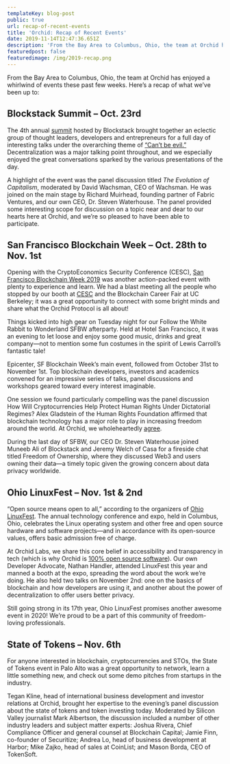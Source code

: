 ```yaml
---
templateKey: blog-post
public: true
url: recap-of-recent-events
title: 'Orchid: Recap of Recent Events'
date: 2019-11-14T12:47:36.651Z
description: 'From the Bay Area to Columbus, Ohio, the team at Orchid has enjoyed a whirlwind of events these past few weeks. Here’s a recap of what we’ve been up to.'
featuredpost: false
featuredimage: /img/2019-recap.png
---
```

From the Bay Area to Columbus, Ohio, the team at Orchid has enjoyed a whirlwind of events these past few weeks. Here’s a recap of what we’ve been up to:

## Blockstack Summit – Oct. 23rd
The 4th annual [summit](https://summit.blockstack.org/) hosted by Blockstack brought together an eclectic group of thought leaders, developers and entrepreneurs for a full day of interesting talks under the overarching theme of [“Can’t be evil.”](https://medium.com/@muneeb/cant-be-evil-bc5ec16c6306) Decentralization was a major talking point throughout, and we especially enjoyed the great conversations sparked by the various presentations of the day.

A highlight of the event was the panel discussion titled *The Evolution of Capitalism*, moderated by David Wachsman, CEO of Wachsman. He was joined on the main stage by Richard Muirhead, founding partner of Fabric Ventures, and our own CEO, Dr. Steven Waterhouse. The panel provided some interesting scope for discussion on a topic near and dear to our hearts here at Orchid, and we’re so pleased to have been able to participate.

## San Francisco Blockchain Week – Oct. 28th to Nov. 1st
Opening with the CryptoEconomics Security Conference (CESC), [San Francisco Blockchain Week 2019](https://sfblockchainweek.io/agenda) was another action-packed event with plenty to experience and learn. We had a blast meeting all the people who stopped by our booth at [CESC](https://cesc.io/) and the Blockchain Career Fair at UC Berkeley; it was a great opportunity to connect with some bright minds and share what the Orchid Protocol is all about!

Things kicked into high gear on Tuesday night for our Follow the White Rabbit to Wonderland SFBW afterparty. Held at Hotel San Francisco, it was an evening to let loose and enjoy some good music, drinks and great company—not to mention some fun costumes in the spirit of Lewis Carroll’s fantastic tale!

Epicenter, SF Blockchain Week’s main event, followed from October 31st to November 1st. Top blockchain developers, investors and academics convened for an impressive series of talks, panel discussions and workshops geared toward every interest imaginable.

One session we found particularly compelling was the panel discussion How Will Cryptocurrencies Help Protect Human Rights Under Dictatorial Regimes? Alex Gladstein of the Human Rights Foundation affirmed that blockchain technology has a major role to play in increasing freedom around the world. At Orchid, we wholeheartedly [agree](https://medium.com/orchid-labs/why-we-need-a-better-vpn-aebe8c352984).

During the last day of SFBW, our CEO Dr. Steven Waterhouse joined Muneeb Ali of Blockstack and Jeremy Welch of Casa for a fireside chat titled Freedom of Ownership, where they discussed Web3 and users owning their data—a timely topic given the growing concern about data privacy worldwide.

## Ohio LinuxFest – Nov. 1st & 2nd
“Open source means open to all,” according to the organizers of [Ohio LinuxFest](https://ohiolinux.org/). The annual technology conference and expo, held in Columbus, Ohio, celebrates the Linux operating system and other free and open source hardware and software projects—and in accordance with its open-source values, offers basic admission free of charge.

At Orchid Labs, we share this core belief in accessibility and transparency in tech (which is why Orchid is [100% open source software](https://www.orchid.com/)). Our own Developer Advocate, Nathan Handler, attended LinuxFest this year and manned a booth at the expo, spreading the word about the work we’re doing. He also held two talks on November 2nd: one on the basics of blockchain and how developers are using it, and another about the power of decentralization to offer users better privacy.

Still going strong in its 17th year, Ohio LinuxFest promises another awesome event in 2020! We’re proud to be a part of this community of freedom-loving professionals.

## State of Tokens – Nov. 6th
For anyone interested in blockchain, cryptocurrencies and STOs, the State of Tokens event in Palo Alto was a great opportunity to network, learn a little something new, and check out some demo pitches from startups in the industry.

Tegan Kline, head of international business development and investor relations at Orchid, brought her expertise to the evening’s panel discussion about the state of tokens and token investing today. Moderated by Silicon Valley journalist Mark Albertson, the discussion included a number of other industry leaders and subject matter experts: Joshua Rivera, Chief Compliance Officer and general counsel at Blockchain Capital; Jamie Finn, co-founder of Securitize; Andrea Lo, head of business development at Harbor; Mike Zajko, head of sales at CoinList; and Mason Borda, CEO of TokenSoft.